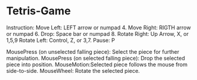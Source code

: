 # Tetris-Game

Instruction:
Move Left: LEFT arrow or numpad 4.
Move Right: RIGTH arrow or numpad 6.
Drop: Space bar or numpad 8.
Rotate Right: Up Arrow, X, or 1,5,9
Rotate Left: Control, Z, or 3,7.
Pause: P

MousePress (on unselected falling piece): Select the piece for further manipulation.
MousePress (on selected falling piece): Drop the selected piece into position.
MouseMotion:Selected piece follows the mouse from side-to-side.
MouseWheel: Rotate the selected piece.
